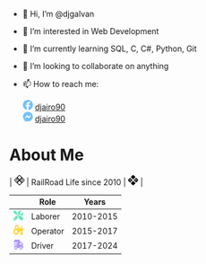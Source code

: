 - 👋 Hi, I’m @djgalvan
- 👀 I’m interested in Web Development
- 🌱 I’m currently learning SQL, C, C#, Python, Git
- 💞️ I’m looking to collaborate on anything
- 📫 How to reach me:

  <img src="resources/facebook.svg" height=18 />   [djairo90](https://www.facebook.com/djairo90/) <br />
  <img src="resources/facebook-messenger.svg" height=18 />   [djairo90](https://m.me/djairo90)

# About Me

| <img src="resources/sign-railroad.svg" height=18 width=18 /> | RailRoad Life since 2010 | <img src="resources/sign-railroad-fill.svg" height=18 width=18 /> |

|                                                                         | Role     | Years     |
|-------------------------------------------------------------------------|----------|-----------|
| <img src="resources/screwdriver-wrench-solid.svg" height=18 width=18 /> | Laborer  | 2010-2015 |
| <img src="resources/tractor-solid.svg" height=18 width=18 />            | Operator | 2015-2017 |
| <img src="resources/truck-fast-solid.svg" height=18 width=18 />         | Driver   | 2017-2024 |

<!---
djgalvan/djgalvan is a ✨ special ✨ repository because its `README.md` (this file) appears on your GitHub profile.
You can click the Preview link to take a look at your changes.
--->
